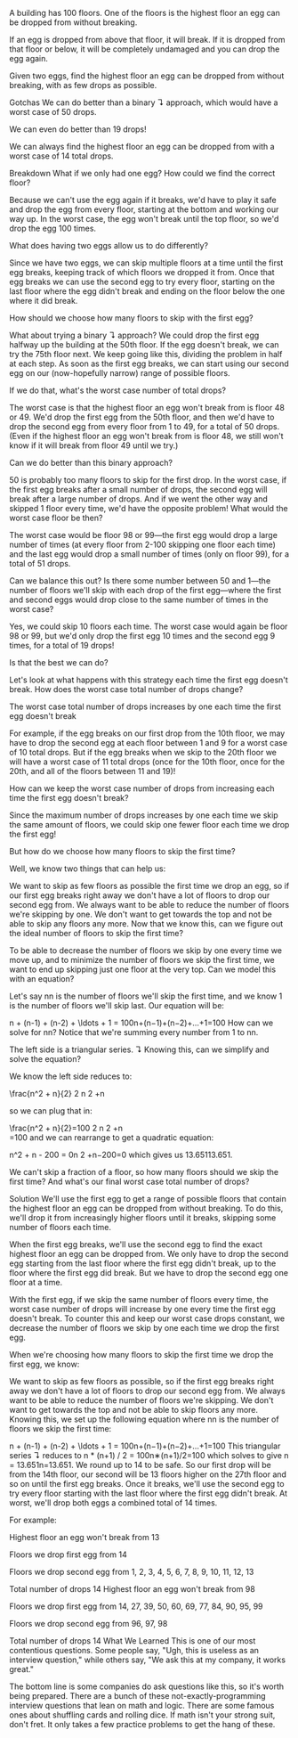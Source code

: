 A building has 100 floors. One of the floors is the highest floor an egg can be dropped from without breaking.

If an egg is dropped from above that floor, it will break. If it is dropped from that floor or below, it will be completely undamaged and you can drop the egg again.

Given two eggs, find the highest floor an egg can be dropped from without breaking, with as few drops as possible.

Gotchas
We can do better than a binary ↴ approach, which would have a worst case of 50 drops.

We can even do better than 19 drops!

We can always find the highest floor an egg can be dropped from with a worst case of 14 total drops.

Breakdown
What if we only had one egg? How could we find the correct floor?

Because we can't use the egg again if it breaks, we'd have to play it safe and drop the egg from every floor, starting at the bottom and working our way up. In the worst case, the egg won't break until the top floor, so we'd drop the egg 100 times.

What does having two eggs allow us to do differently?

Since we have two eggs, we can skip multiple floors at a time until the first egg breaks, keeping track of which floors we dropped it from. Once that egg breaks we can use the second egg to try every floor, starting on the last floor where the egg didn't break and ending on the floor below the one where it did break.

How should we choose how many floors to skip with the first egg?

What about trying a binary ↴ approach? We could drop the first egg halfway up the building at the 50th floor. If the egg doesn't break, we can try the 75th floor next. We keep going like this, dividing the problem in half at each step. As soon as the first egg breaks, we can start using our second egg on our (now-hopefully narrow) range of possible floors.

If we do that, what's the worst case number of total drops?

The worst case is that the highest floor an egg won't break from is floor 48 or 49. We'd drop the first egg from the 50th floor, and then we'd have to drop the second egg from every floor from 1 to 49, for a total of 50 drops. (Even if the highest floor an egg won't break from is floor 48, we still won't know if it will break from floor 49 until we try.)

Can we do better than this binary approach?

50 is probably too many floors to skip for the first drop. In the worst case, if the first egg breaks after a small number of drops, the second egg will break after a large number of drops. And if we went the other way and skipped 1 floor every time, we'd have the opposite problem! What would the worst case floor be then?

The worst case would be floor 98 or 99—the first egg would drop a large number of times (at every floor from 2-100 skipping one floor each time) and the last egg would drop a small number of times (only on floor 99), for a total of 51 drops.

Can we balance this out? Is there some number between 50 and 1—the number of floors we'll skip with each drop of the first egg—where the first and second eggs would drop close to the same number of times in the worst case?

Yes, we could skip 10 floors each time. The worst case would again be floor 98 or 99, but we'd only drop the first egg 10 times and the second egg 9 times, for a total of 19 drops!

Is that the best we can do?

Let's look at what happens with this strategy each time the first egg doesn't break. How does the worst case total number of drops change?

The worst case total number of drops increases by one each time the first egg doesn't break

For example, if the egg breaks on our first drop from the 10th floor, we may have to drop the second egg at each floor between 1 and 9 for a worst case of 10 total drops. But if the egg breaks when we skip to the 20th floor we will have a worst case of 11 total drops (once for the 10th floor, once for the 20th, and all of the floors between 11 and 19)!

How can we keep the worst case number of drops from increasing each time the first egg doesn't break?

Since the maximum number of drops increases by one each time we skip the same amount of floors, we could skip one fewer floor each time we drop the first egg!

But how do we choose how many floors to skip the first time?

Well, we know two things that can help us:

We want to skip as few floors as possible the first time we drop an egg, so if our first egg breaks right away we don't have a lot of floors to drop our second egg from.
We always want to be able to reduce the number of floors we're skipping by one. We don't want to get towards the top and not be able to skip any floors any more.
Now that we know this, can we figure out the ideal number of floors to skip the first time?

To be able to decrease the number of floors we skip by one every time we move up, and to minimize the number of floors we skip the first time, we want to end up skipping just one floor at the very top. Can we model this with an equation?

Let's say nn is the number of floors we'll skip the first time, and we know 1 is the number of floors we'll skip last. Our equation will be:

n + (n-1) + (n-2) + \ldots + 1 = 100n+(n−1)+(n−2)+…+1=100
How can we solve for nn? Notice that we're summing every number from 1 to nn.

The left side is a triangular series. ↴ Knowing this, can we simplify and solve the equation?

We know the left side reduces to:

\frac{n^2 + n}{2} 
2
n 
2
 +n
​	
 
so we can plug that in:

\frac{n^2 + n}{2}=100 
2
n 
2
 +n
​	
 =100
and we can rearrange to get a quadratic equation:

n^2 + n - 200 = 0n 
2
 +n−200=0
which gives us 13.65113.651.

We can't skip a fraction of a floor, so how many floors should we skip the first time? And what's our final worst case total number of drops?

Solution
We'll use the first egg to get a range of possible floors that contain the highest floor an egg can be dropped from without breaking. To do this, we'll drop it from increasingly higher floors until it breaks, skipping some number of floors each time.

When the first egg breaks, we'll use the second egg to find the exact highest floor an egg can be dropped from. We only have to drop the second egg starting from the last floor where the first egg didn't break, up to the floor where the first egg did break. But we have to drop the second egg one floor at a time.

With the first egg, if we skip the same number of floors every time, the worst case number of drops will increase by one every time the first egg doesn't break. To counter this and keep our worst case drops constant, we decrease the number of floors we skip by one each time we drop the first egg.

When we're choosing how many floors to skip the first time we drop the first egg, we know:

We want to skip as few floors as possible, so if the first egg breaks right away we don't have a lot of floors to drop our second egg from.
We always want to be able to reduce the number of floors we're skipping. We don't want to get towards the top and not be able to skip floors any more.
Knowing this, we set up the following equation where nn is the number of floors we skip the first time:

n + (n-1) + (n-2) + \ldots + 1 = 100n+(n−1)+(n−2)+…+1=100
This triangular series ↴ reduces to n * (n+1) / 2 = 100n∗(n+1)/2=100 which solves to give n = 13.651n=13.651. We round up to 14 to be safe. So our first drop will be from the 14th floor, our second will be 13 floors higher on the 27th floor and so on until the first egg breaks. Once it breaks, we'll use the second egg to try every floor starting with the last floor where the first egg didn't break. At worst, we'll drop both eggs a combined total of 14 times.

For example:

  Highest floor an egg won't break from
13

Floors we drop first egg from
14

Floors we drop second egg from
1, 2, 3, 4, 5, 6, 7, 8, 9, 10, 11, 12, 13

Total number of drops
14
  Highest floor an egg won't break from
98

Floors we drop first egg from
14, 27, 39, 50, 60, 69, 77, 84, 90, 95, 99

Floors we drop second egg from
96, 97, 98

Total number of drops
14
What We Learned
This is one of our most contentious questions. Some people say, "Ugh, this is useless as an interview question," while others say, "We ask this at my company, it works great."

The bottom line is some companies do ask questions like this, so it's worth being prepared. There are a bunch of these not-exactly-programming interview questions that lean on math and logic. There are some famous ones about shuffling cards and rolling dice. If math isn't your strong suit, don't fret. It only takes a few practice problems to get the hang of these.